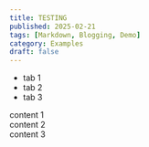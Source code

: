 ```yaml
---
title: TESTING
published: 2025-02-21
tags: [Markdown, Blogging, Demo]
category: Examples
draft: false
---
```


<div class="tab" id="tab-demo">
  <ul class="tab-nav">
    <li class="active">tab 1</li>
    <li>tab 2</li>
    <li>tab 3</li>
  </ul>
  <div class="tab-body">
    <div class="active">content 1</div>
    <div>content 2</div>
    <div>content 3</div>
  </div>
</div>
